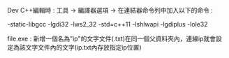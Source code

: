 Dev C++編輯時 : 工具 -> 編譯器選項 -> 在連結器命令列中加入以下的命令 :

-static-libgcc -lgdi32 -lws2_32 -std=c++11 -lshlwapi -lgdiplus -lole32

file.exe : 新增一個名為"ip"的文字文件(.txt)在同一個父資料夾內，連線ip就會設定為該文字文件內的文字(ip.txt內存放指定ip位置)
